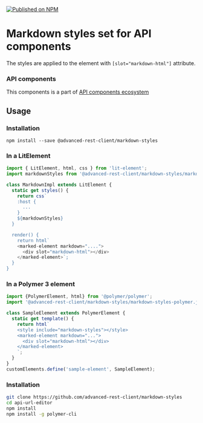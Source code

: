 [![Published on NPM](https://img.shields.io/npm/v/@advanced-rest-client/markdown-styles.svg)](https://www.npmjs.com/package/@advanced-rest-client/markdown-styles)

# Markdown styles set for API components

The styles are applied to the element with `[slot="markdown-html"]` attribute.

### API components

This components is a part of [API components ecosystem](https://elements.advancedrestclient.com/)

## Usage

### Installation
```
npm install --save @advanced-rest-client/markdown-styles
```

### In a LitElement

```javascript
import { LitElement, html, css } from 'lit-element';
import markdownStyles from '@advanced-rest-client/markdown-styles/markdown-styles.js';

class MarkdownImpl extends LitElement {
  static get styles() {
    return css`
    :host {
      ...
    }
    ${markdownStyles}
  }

  render() {
    return html`
    <marked-element markdown="....">
      <div slot="markdown-html"></div>
    </marked-element>`;
  }
}
```

### In a Polymer 3 element

```js
import {PolymerElement, html} from '@polymer/polymer';
import '@advanced-rest-client/markdown-styles/markdown-styles-polymer.js';

class SampleElement extends PolymerElement {
  static get template() {
    return html`
    <style include="markdown-styles"></style>
    <marked-element markdown="...">
      <div slot="markdown-html"></div>
    </marked-element>
    `;
  }
}
customElements.define('sample-element', SampleElement);
```

### Installation

```sh
git clone https://github.com/advanced-rest-client/markdown-styles
cd api-url-editor
npm install
npm install -g polymer-cli
```
